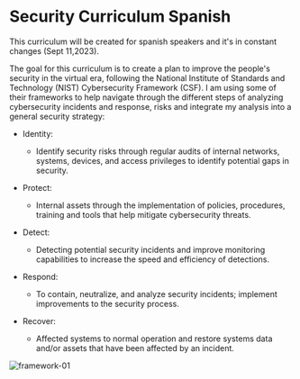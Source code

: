 # Security Curriculum Spanish
This curriculum will be created for spanish speakers and it's in constant changes (Sept 11,2023).

The goal for this curriculum is to create a plan to improve the people's security in the virtual era, following the National Institute of Standards and Technology (NIST) Cybersecurity Framework (CSF). I am using some of their frameworks to help navigate through the different steps of analyzing cybersecurity incidents and response, risks and integrate my analysis into a general security strategy:




* Identity:
  * Identify security risks through regular audits of internal networks, systems, devices, and access privileges to identify potential gaps in security. 

* Protect:
  * Internal assets through the implementation of policies, procedures, training and tools that help mitigate cybersecurity threats. 

* Detect:
  * Detecting potential security incidents and improve monitoring capabilities to increase the speed and efficiency of detections. 

* Respond:
  * To contain, neutralize, and analyze security incidents; implement improvements to the security process. 

* Recover:
  * Affected systems to normal operation and restore systems data and/or assets that have been affected by an incident.

![framework-01](https://github.com/tanyaleepr/incident-response-analysis-NISTCSF/assets/92898110/f7690c8d-66e7-4f7d-912d-06eab078f6a4)
